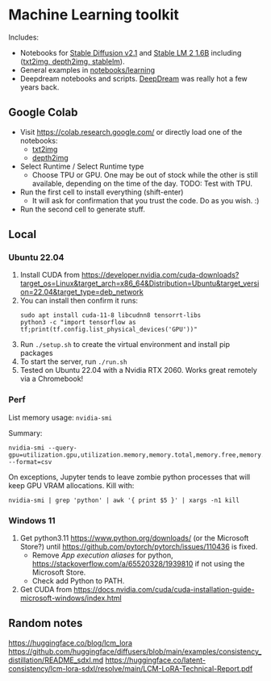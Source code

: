 # Machine Learning toolkit

Includes:
- Notebooks for [Stable Diffusion
  v2.1](https://huggingface.co/stabilityai/stable-diffusion-2-1) and [Stable LM
  2 1.6B](https://stability.ai/news/introducing-stable-lm-2) including
  ([txt2img, depth2img, stablelm](notebooks/stable_diffusion)).
- General examples in [notebooks/learning](notebooks/learning)
- Deepdream notebooks and scripts.
  [DeepDream](https://en.wikipedia.org/wiki/DeepDream) was really hot a few
  years back.


## Google Colab

- Visit https://colab.research.google.com/ or directly load one of the
  notebooks:
  - [txt2img](https://colab.research.google.com/github/maruel/ml/blob/main/notebooks/stable_diffusion/txt2img.ipynb)
  - [depth2img](https://colab.research.google.com/github/maruel/ml/blob/main/notebooks/stable_diffusion/depthimg.ipynb)
- Select Runtime / Select Runtime type
  - Choose TPU or GPU. One may be out of stock while the other is still
    available, depending on the time of the day.
    TODO: Test with TPU.
- Run the first cell to install everything (shift-enter)
  - It will ask for confirmation that you trust the code. Do as you wish. :)
- Run the second cell to generate stuff.


## Local

### Ubuntu 22.04

1. Install CUDA from https://developer.nvidia.com/cuda-downloads?target_os=Linux&target_arch=x86_64&Distribution=Ubuntu&target_version=22.04&target_type=deb_network
1. You can install then confirm it runs:
    ```
    sudo apt install cuda-11-8 libcudnn8 tensorrt-libs
    python3 -c "import tensorflow as tf;print(tf.config.list_physical_devices('GPU'))"
    ```
1. Run `./setup.sh` to create the virtual environment and install pip packages
1. To start the server, run `./run.sh`
1. Tested on Ubuntu 22.04 with a Nvidia RTX 2060. Works great remotely via a Chromebook!


### Perf

List memory usage: `nvidia-smi`

Summary:

```
nvidia-smi --query-gpu=utilization.gpu,utilization.memory,memory.total,memory.free,memory.used --format=csv
```

On exceptions, Jupyter tends to leave zombie python processes that will keep GPU
VRAM allocations. Kill with:

```
nvidia-smi | grep 'python' | awk '{ print $5 }' | xargs -n1 kill
```

### Windows 11

1. Get python3.11 https://www.python.org/downloads/ (or the Microsoft Store?) until https://github.com/pytorch/pytorch/issues/110436 is fixed.
   - Remove *App execution aliases* for python, https://stackoverflow.com/a/65520328/1939810 if not using the Microsoft Store.
   - Check add Python to PATH.
1. Get CUDA from https://docs.nvidia.com/cuda/cuda-installation-guide-microsoft-windows/index.html


## Random notes

https://huggingface.co/blog/lcm_lora
https://github.com/huggingface/diffusers/blob/main/examples/consistency_distillation/README_sdxl.md
https://huggingface.co/latent-consistency/lcm-lora-sdxl/resolve/main/LCM-LoRA-Technical-Report.pdf
